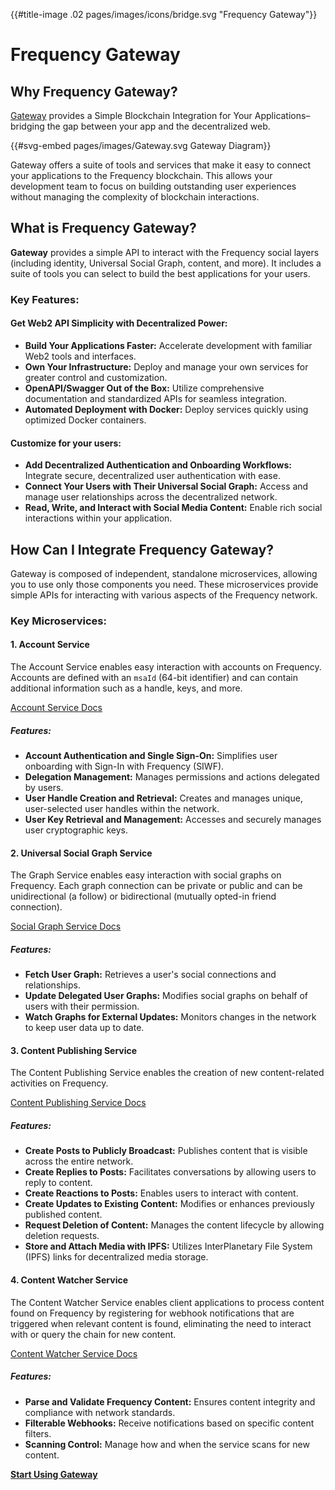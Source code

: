 {{#title-image .02 pages/images/icons/bridge.svg "Frequency Gateway"}}

# Frequency Gateway

## Why Frequency Gateway?

[Gateway](https://projectlibertylabs.github.io/gateway/) provides a Simple Blockchain Integration for Your Applications–bridging the gap between your app and the decentralized web.

{{#svg-embed pages/images/Gateway.svg Gateway Diagram}}

Gateway offers a suite of tools and services that make it easy to connect your applications to the Frequency blockchain. This allows your development team to focus on building outstanding user experiences without managing the complexity of blockchain interactions.

## What is Frequency Gateway?

**Gateway** provides a simple API to interact with the Frequency social layers (including identity, Universal Social Graph, content, and more). It includes a suite of tools you can select to build the best applications for your users.

### Key Features:

#### Get Web2 API Simplicity with Decentralized Power:

- **Build Your Applications Faster:** Accelerate development with familiar Web2 tools and interfaces.
- **Own Your Infrastructure:** Deploy and manage your own services for greater control and customization.
- **OpenAPI/Swagger Out of the Box:** Utilize comprehensive documentation and standardized APIs for seamless integration.
- **Automated Deployment with Docker:** Deploy services quickly using optimized Docker containers.

#### Customize for your users:

- **Add Decentralized Authentication and Onboarding Workflows:** Integrate secure, decentralized user authentication with ease.
- **Connect Your Users with Their Universal Social Graph:** Access and manage user relationships across the decentralized network.
- **Read, Write, and Interact with Social Media Content:** Enable rich social interactions within your application.

## How Can I Integrate Frequency Gateway?

Gateway is composed of independent, standalone microservices, allowing you to use only those components you need. These microservices provide simple APIs for interacting with various aspects of the Frequency network.

### Key Microservices:

#### 1. Account Service

The Account Service enables easy interaction with accounts on Frequency. Accounts are defined with an `msaId` (64-bit identifier) and can contain additional information such as a handle, keys, and more.

[Account Service Docs](https://projectlibertylabs.github.io/gateway/Build/AccountService/AccountService.html)

##### Features:

- **Account Authentication and Single Sign-On:** Simplifies user onboarding with Sign-In with Frequency (SIWF).
- **Delegation Management:** Manages permissions and actions delegated by users.
- **User Handle Creation and Retrieval:** Creates and manages unique, user-selected user handles within the network.
- **User Key Retrieval and Management:** Accesses and securely manages user cryptographic keys.

#### 2. Universal Social Graph Service

The Graph Service enables easy interaction with social graphs on Frequency. Each graph connection can be private or public and can be unidirectional (a follow) or bidirectional (mutually opted-in friend connection).

[Social Graph Service Docs](https://projectlibertylabs.github.io/gateway/Build/GraphService/GraphService.html)

##### Features:

- **Fetch User Graph:** Retrieves a user's social connections and relationships.
- **Update Delegated User Graphs:** Modifies social graphs on behalf of users with their permission.
- **Watch Graphs for External Updates:** Monitors changes in the network to keep user data up to date.

#### 3. Content Publishing Service

The Content Publishing Service enables the creation of new content-related activities on Frequency.

[Content Publishing Service Docs](https://projectlibertylabs.github.io/gateway/Build/ContentPublishing/ContentPublishing.html)

##### Features:

- **Create Posts to Publicly Broadcast:** Publishes content that is visible across the entire network.
- **Create Replies to Posts:** Facilitates conversations by allowing users to reply to content.
- **Create Reactions to Posts:** Enables users to interact with content.
- **Create Updates to Existing Content:** Modifies or enhances previously published content.
- **Request Deletion of Content:** Manages the content lifecycle by allowing deletion requests.
- **Store and Attach Media with IPFS:** Utilizes InterPlanetary File System (IPFS) links for decentralized media storage.

#### 4. Content Watcher Service

The Content Watcher Service enables client applications to process content found on Frequency by registering for webhook notifications that are triggered when relevant content is found, eliminating the need to interact with or query the chain for new content.

[Content Watcher Service Docs](https://projectlibertylabs.github.io/gateway/Build/ContentWatcher/ContentWatcher.html)

##### Features:

- **Parse and Validate Frequency Content:** Ensures content integrity and compliance with network standards.
- **Filterable Webhooks:** Receive notifications based on specific content filters.
- **Scanning Control:** Manage how and when the service scans for new content.

**[Start Using Gateway](https://projectlibertylabs.github.io/gateway/)**
